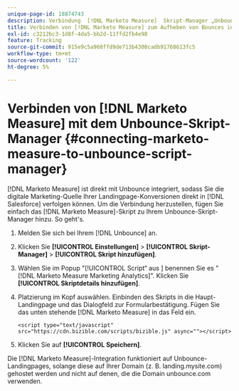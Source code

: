 ```yaml
---
unique-page-id: 18874743
description: Verbindung  [!DNL Marketo Measure]  Skript-Manager „Unbounce“ herstellen - [!DNL Marketo Measure]
title: Verbinden von [!DNL Marketo Measure] zum Aufheben von Bounces in Script Manager
exl-id: c3212bc3-1d8f-4da5-bb2d-11ffd2fb4e98
feature: Tracking
source-git-commit: 915e9c5a968ffd9de713b4308cadb91768613fc5
workflow-type: tm+mt
source-wordcount: '122'
ht-degree: 5%

---
```


# Verbinden von [!DNL Marketo Measure] mit dem Unbounce-Skript-Manager {#connecting-marketo-measure-to-unbounce-script-manager}

[!DNL Marketo Measure] ist direkt mit Unbounce integriert, sodass Sie die digitale Marketing-Quelle Ihrer Landingpage-Konversionen direkt in [!DNL Salesforce] verfolgen können. Um die Verbindung herzustellen, fügen Sie einfach das [!DNL Marketo Measure]-Skript zu Ihrem Unbounce-Skript-Manager hinzu. So geht&#39;s.

1. Melden Sie sich bei Ihrem [!DNL Unbounce] an.
1. Klicken Sie **[!UICONTROL Einstellungen]** > **[!UICONTROL Skript-Manager]** > **[!UICONTROL Skript hinzufügen]**.
1. Wählen Sie im Popup &quot;[!UICONTROL  Script“ aus ] benennen Sie es &quot;[!DNL Marketo Measure Marketing Analytics]&quot;. Klicken Sie **[!UICONTROL Skriptdetails hinzufügen]**.
1. Platzierung im Kopf auswählen. Einbinden des Skripts in die Haupt-Landingpage und das Dialogfeld zur Formularbestätigung. Fügen Sie das unten stehende [!DNL Marketo Measure] in das Feld ein.

   `<script type="text/javascript" src="https://cdn.bizible.com/scripts/bizible.js" async=""></script>`

1. Klicken Sie auf **[!UICONTROL Speichern]**.

Die [!DNL Marketo Measure]-Integration funktioniert auf Unbounce-Landingpages, solange diese auf Ihrer Domain (z. B. landing.mysite.com) gehostet werden und nicht auf denen, die die Domain unbounce.com verwenden.
